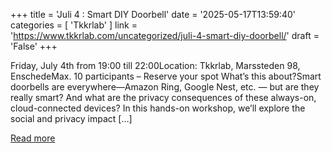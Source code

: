 +++
title = 'Juli 4 :  Smart DIY Doorbell'
date = '2025-05-17T13:59:40'
categories = [ 
 'Tkkrlab' 
] 
link = 'https://www.tkkrlab.com/uncategorized/juli-4-smart-diy-doorbell/'
draft = 'False'
+++

Friday, July 4th from 19:00 till 22:00Location: Tkkrlab, Marssteden 98, EnschedeMax. 10 participants – Reserve your spot What’s this about?Smart doorbells are everywhere—Amazon Ring, Google Nest, etc. — but are they really smart? And what are the privacy consequences of these always-on, cloud-connected devices? In this hands-on workshop, we’ll explore the social and privacy impact [&#8230;]

[Read more](https://www.tkkrlab.com/uncategorized/juli-4-smart-diy-doorbell/)